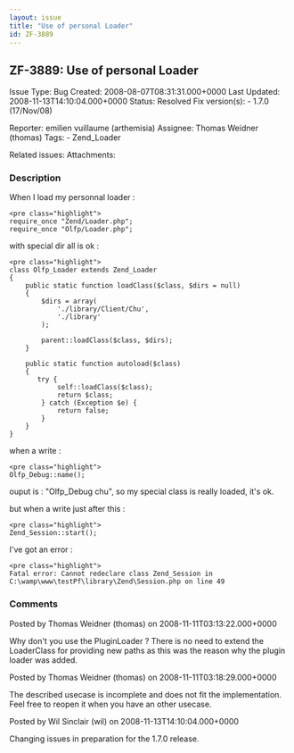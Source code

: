 ```yaml
---
layout: issue
title: "Use of personal Loader"
id: ZF-3889
---
```


ZF-3889: Use of personal Loader
-------------------------------

 Issue Type: Bug Created: 2008-08-07T08:31:31.000+0000 Last Updated: 2008-11-13T14:10:04.000+0000 Status: Resolved Fix version(s): - 1.7.0 (17/Nov/08)
 
 Reporter:  emilien vuillaume (arthemisia)  Assignee:  Thomas Weidner (thomas)  Tags: - Zend\_Loader
 
 Related issues: 
 Attachments: 
### Description

When I load my personnal loader :

 
    <pre class="highlight"> 
    require_once "Zend/Loader.php";
    require_once "Olfp/Loader.php";


with special dir all is ok :

 
    <pre class="highlight"> 
    class Olfp_Loader extends Zend_Loader
    {
        public static function loadClass($class, $dirs = null)
        {
            $dirs = array(
                './library/Client/Chu',
                './library'
            );
    
            parent::loadClass($class, $dirs);
        }
    
        public static function autoload($class)
        {
           try {
                self::loadClass($class);
                return $class;
            } catch (Exception $e) {
                return false;
            }
        }
    }


when a write :

 
    <pre class="highlight"> 
    Olfp_Debug::name();


ouput is : "Olfp\_Debug chu", so my special class is really loaded, it's ok.

but when a write just after this :

 
    <pre class="highlight"> 
    Zend_Session::start();


I've got an error :

 
    <pre class="highlight">
    Fatal error: Cannot redeclare class Zend_Session in C:\wamp\www\testPf\library\Zend\Session.php on line 49


 

 

### Comments

Posted by Thomas Weidner (thomas) on 2008-11-11T03:13:22.000+0000

Why don't you use the PluginLoader ? There is no need to extend the LoaderClass for providing new paths as this was the reason why the plugin loader was added.

 

 

Posted by Thomas Weidner (thomas) on 2008-11-11T03:18:29.000+0000

The described usecase is incomplete and does not fit the implementation. Feel free to reopen it when you have an other usecase.

 

 

Posted by Wil Sinclair (wil) on 2008-11-13T14:10:04.000+0000

Changing issues in preparation for the 1.7.0 release.

 

 